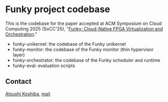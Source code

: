 # Funky project codebase

This is the codebase for the paper accepted at ACM Symposium on Cloud Computing 2025 (SoCC'25), "[Funky: Cloud-Native FPGA Virtualization and Orchestration](https://dse.in.tum.de/wp-content/uploads/2025/10/Funky-SoCC-2025.pdf)."

- funky-unikernel: the codebase of the Funky unikernel
- funky-monitor: the codebase of the Funky monitor (thin hypervisor layer)
- funky-orchestrator: the codebase of the Funky scheduler and runtime
- funky-eval: evaluation scripts

## Contact
[Atsushi Koshiba](https://atsushikoshiba.github.io/), [mail](atsushi.koshiba@tum.de)
